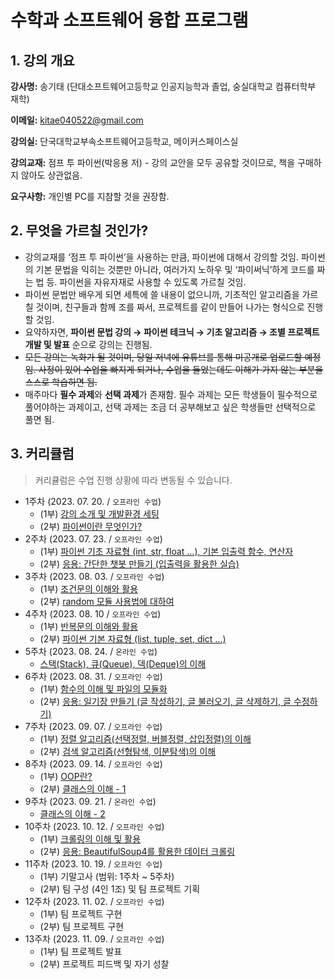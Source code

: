 # 수학과 소프트웨어 융합 프로그램

## 1. 강의 개요

**강사명:** 송기태 (단대소프트웨어고등학교 인공지능학과 졸업, 숭실대학교 컴퓨터학부 재학)

**이메일:** kitae040522@gmail.com

**강의실:** 단국대학교부속소프트웨어고등학교, 메이커스페이스실

**강의교재:** 점프 투 파이썬(박응용 저) - 강의 교안을 모두 공유할 것이므로, 책을 구매하지 않아도 상관없음.

**요구사항:** 개인별 PC를 지참할 것을 권장함.

## 2. 무엇을 가르칠 것인가?

- 강의교재를 ‘점프 투 파이썬’을 사용하는 만큼, 파이썬에 대해서 강의할 것임. 파이썬의 기본 문법을 익히는 것뿐만 아니라, 여러가지 노하우 및 ‘파이써닉’하게 코드를 짜는 법 등. 파이썬을 자유자재로 사용할 수 있도록 가르칠 것임.
- 파이썬 문법만 배우게 되면 세특에 쓸 내용이 없으니까, 기초적인 알고리즘을 가르칠 것이며, 친구들과 함께 조를 짜서, 프로젝트를 같이 만들어 나가는 형식으로 진행할 것임.
- 요약하자면, **파이썬 문법 강의 → 파이썬 테크닉 → 기초 알고리즘 → 조별 프로젝트 개발 및 발표** 순으로 강의는 진행됨.
- ~~모든 강의는 녹화가 될 것이며, 당일 저녁에 유튜브를 통해 미공개로 업로드할 예정임. 사정이 있어 수업을 빠지게 되거나, 수업을 들었는데도 이해가 가지 않는 부분을 스스로 학습하면 됨.~~
- 매주마다 **필수 과제**와 **선택 과제**가 존재함. 필수 과제는 모든 학생들이 필수적으로 풀어야하는 과제이고, 선택 과제는 조금 더 공부해보고 싶은 학생들만 선택적으로 풀면 됨.

## 3. 커리큘럼

> 커리큘럼은 수업 진행 상황에 따라 변동될 수 있습니다.

- 1주차 (2023. 07. 20. / `오프라인 수업`)
    - (1부) [강의 소개 및 개발환경 세팅](./Day1/slide/day1-1.pdf)
    - (2부) [파이썬이란 무엇인가?](./Day1/slide/day1-2.pdf)
- 2주차 (2023. 07. 23. / `오프라인 수업`)
    - (1부) [파이썬 기초 자료형 (int, str, float …), 기본 입출력 함수, 연산자](./Day2/slide/day2-1.pdf)
    - (2부) [응용: 간단한 챗봇 만들기 (입출력을 활용한 실습)](./Day2/slide/day2-2.pdf)
- 3주차 (2023. 08. 03. / `오프라인 수업`)
    - (1부) [조건문의 이해와 활용](./Day3/slide/day3-1.pdf)
    - (2부) [random 모듈 사용법에 대하여](./Day3/slide/day3-2.pdf)
- 4주차 (2023. 08. 10 / `오프라인 수업`)
    - (1부) [반복문의 이해와 활용](./Day4/slide/day4-1.pdf)
    - (2부) [파이썬 기본 자료형 (list, tuple, set, dict …)](./Day4/slide/day4-2.pdf)
- 5주차 (2023. 08. 24. / `온라인 수업`)
    - [스택(Stack), 큐(Queue), 덱(Deque)의 이해](./Day5/slide/day5-1.pdf)
- 6주차 (2023. 08. 31. / `오프라인 수업`)
    - (1부) [함수의 이해 및 파일의 모듈화](./Day6/slide/day6-1.pdf)
    - (2부) [응용: 일기장 만들기 (글 작성하기, 글 불러오기, 글 삭제하기, 글 수정하기)](./Day6/slide/day6-2.pdf)
- 7주차 (2023. 09. 07. / `오프라인 수업`)
    - (1부) [정렬 알고리즘(선택정렬, 버블정렬, 삽입정렬)의 이해](./Day7/slide/day7-1.pdf)
    - (2부) [검색 알고리즘(선형탐색, 이분탐색)의 이해](./Day7/slide/day7-2.pdf)
- 8주차 (2023. 09. 14. / `오프라인 수업`)
    - (1부) [OOP란?](./Day8/slide/day8-1.pdf)
    - (2부) [클래스의 이해 - 1](./Day8/slide/day8-2.pdf)
- 9주차 (2023. 09. 21. / `온라인 수업`)
    - [클래스의 이해 - 2](./Day9/slide/day9-1.pdf)
- 10주차 (2023. 10. 12. / `오프라인 수업`)
    - (1부) [크롤링의 이해 및 활용](./Day10/slide/day10-1.pdf)
    - (2부) [응용: BeautifulSoup4를 활용한 데이터 크롤링](./Day10/slide/day10-2.pdf)
- 11주차 (2023. 10. 19. / `오프라인 수업`)
    - (1부) 기말고사 (범위: 1주차 ~ 5주차)
    - (2부) 팀 구성 (4인 1조) 및 팀 프로젝트 기획
- 12주차 (2023. 11. 02. / `오프라인 수업`)
    - (1부) 팀 프로젝트 구현
    - (2부) 팀 프로젝트 구현
- 13주차 (2023. 11. 09. / `오프라인 수업`)
    - (1부) 팀 프로젝트 발표
    - (2부) 프로젝트 피드백 및 자기 성찰